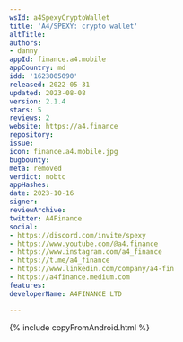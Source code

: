 ```yaml
---
wsId: a4SpexyCryptoWallet
title: 'A4/SPEXY: crypto wallet'
altTitle: 
authors:
- danny
appId: finance.a4.mobile
appCountry: md
idd: '1623005090'
released: 2022-05-31
updated: 2023-08-08
version: 2.1.4
stars: 5
reviews: 2
website: https://a4.finance
repository: 
issue: 
icon: finance.a4.mobile.jpg
bugbounty: 
meta: removed
verdict: nobtc
appHashes: 
date: 2023-10-16
signer: 
reviewArchive: 
twitter: A4Finance
social:
- https://discord.com/invite/spexy
- https://www.youtube.com/@a4.finance
- https://www.instagram.com/a4_finance
- https://t.me/a4_finance
- https://www.linkedin.com/company/a4-fin
- https://a4finance.medium.com
features: 
developerName: A4FINANCE LTD

---
```


{% include copyFromAndroid.html %}
